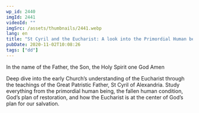 ```yaml
---
wp_id: 2440
imgId: 2441
videoId: ""
imgSrc: /assets/thumbnails/2441.webp
lang: en
title: "St Cyril and the Eucharist: A look into the Primordial Human being! by Father Anthony Mourad"
pubDate: 2020-11-02T10:08:26
tags: ["dd"]
---
```


<p>In the name of the Father, the Son, the Holy Spirit one God Amen</p>
<p>Deep dive into the early Church’s understanding of the Eucharist through the teachings of the Great Patristic Father, St Cyril of Alexandria. Study everything from the primordial human being, the fallen human condition, God’s plan of restoration, and how the Eucharist is at the center of God’s plan for our salvation.</p>

